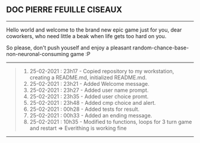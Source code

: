 ## DOC PIERRE FEUILLE CISEAUX

-----

Hello world and welcome to the brand new epic game just for you, dear coworkers, who need little a beak when life gets too hard on you.

So please, don't push youself and enjoy a pleasant random-chance-base-non-neuronal-consuming game :P

-----

> 1. 25-02-2021 : 23h17 - Copied repository to my workstation, creating a README.md, initialized README.md.
> 2. 25-02-2021 : 23h21 - Added Welcome message.
> 3. 25-02-2021 : 23h27 - Added user name prompt.
> 4. 25-02-2021 : 23h35 - Added user choice promt.
> 5. 25-02-2021 : 23h48 - Added cmp choice and alert.
> 6. 25-02-2021 : 00h28 - Added tests for result.
> 7. 25-02-2021 : 00h33 - Added an ending message.
> 8. 25-02-2021 : 10h35 - Modified to functions, loops for 3 turn game and restart => Everithing is working fine

-----
